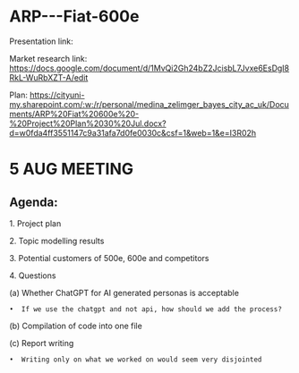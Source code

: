 # ARP---Fiat-600e

Presentation link:

Market research link: https://docs.google.com/document/d/1MvQi2Gh24bZ2JcisbL7Jvxe6EsDgI8RkL-WuRbXZT-A/edit 

Plan: https://cityuni-my.sharepoint.com/:w:/r/personal/medina_zelimger_bayes_city_ac_uk/Documents/ARP%20Fiat%20600e%20-%20Project%20Plan%2030%20Jul.docx?d=w0fda4ff3551147c9a31afa7d0fe0030c&csf=1&web=1&e=I3R02h




# 5 AUG MEETING

## Agenda:

1.⁠ ⁠Project plan

2.⁠ ⁠⁠Topic modelling results

3.⁠ ⁠⁠Potential customers of 500e, 600e and competitors 

4.⁠ ⁠⁠Questions

  (a) Whether ChatGPT for AI generated personas is acceptable
   
    •⁠  ⁠If we use the chatgpt and not api, how should we add the process?

  (b) Compilation of code into one file
  
  (c) Report writing 
  
    •⁠  ⁠Writing only on what we worked on would seem very disjointed
